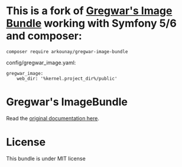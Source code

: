 # This is a fork of [Gregwar's Image Bundle](https://github.com/Gregwar/ImageBundle) working with Symfony 5/6 and composer:

    composer require arkounay/gregwar-image-bundle

config/gregwar_image.yaml:

    gregwar_image:
        web_dir: '%kernel.project_dir%/public'


Gregwar's ImageBundle
=====================

Read the [original documentation here](https://github.com/Gregwar/ImageBundle).

License
=======

This bundle is under MIT license

